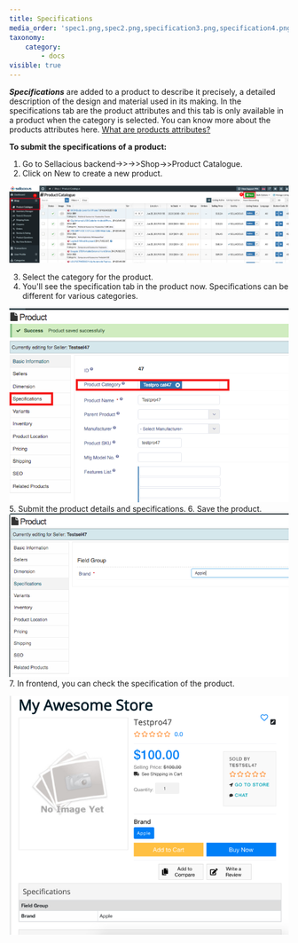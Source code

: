 ```yaml
---
title: Specifications
media_order: 'spec1.png,spec2.png,specification3.png,specification4.png,screenshot-localhost-2020.05.26-09_58_51.png,Screen Shot 2020-05-26 at 9.56.25 AM.png,Screen Shot 2020-05-26 at 9.57.43 AM.png'
taxonomy:
    category:
        - docs
visible: true
---
```


**_Specifications_** are added to a product to describe it precisely, a detailed description of the design and material used in its making. In the specifications tab are the product attributes and this tab is only available in a product when the category is selected. You can know more about the products attributes here. [What are products attributes?](https://www.sellacious.com/documentation-v2#/learn/additional-attributes/product-attributes)

**To submit the specifications of a product:**
1. Go to Sellacious backend->>->>Shop->>Product Catalogue.
2. Click on New to create a new product.

![](spec1.png)

3. Select the category for the product.
4. You'll see the specification tab in the product now. Specifications can be different for various categories.

![](screenshot-localhost-2020.05.26-09_58_51.png)
5. Submit the product details and specifications.
6. Save the product.
![](Screen%20Shot%202020-05-26%20at%209.56.25%20AM.png)
7. In frontend, you can check the specification of the product.

![](Screen%20Shot%202020-05-26%20at%209.57.43%20AM.png)